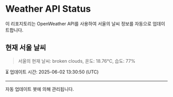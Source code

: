
# Weather API Status

이 리포지토리는 OpenWeather API를 사용하여 서울의 날씨 정보를 자동으로 업데이트합니다.

## 현재 서울 날씨
> 서울의 현재 날씨: broken clouds, 온도: 18.76°C, 습도: 77%

⏳ 업데이트 시간: 2025-06-02 13:30:50 (UTC)

---
자동 업데이트 봇에 의해 관리됩니다.
